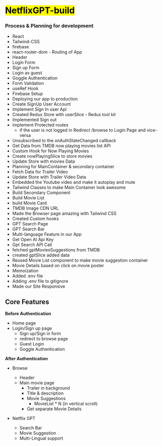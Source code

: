 # <mark> NetflixGPT-build </mark>

### Process & Planning for development

- React
- Tailwind-CSS
- firebase
- react-router-dom - Routing of App
- Header
- Login Form
- Sign up Form
- Login as guest
- Goggle Authentication
- Form Validation
- useRef Hook
- Firebase Setup
- Deploying our app to production
- Create SignUp User Account
- Implement Sign In user Api
- Created Redux Store with userSlice - Redux tool kit
- Implemented Sign out
- implement Protected routes
  - if the user is not logged in Redirect /browse to Login Page and vice-versa
- Unsubscribed to the onAuthStateChanged callback
- Get Data from TMDB now playing movies list API
- Custom Hook for Now Playing Movies
- Create nowPlayingSlice to store movies
- Update Store with movies Data
- Planning for MainContainer & secondary container
- Fetch Data for Trailer Video
- Update Store with Trailer Video Data
- Embedded the Youtube video and make it autoplay and mute
- Tailwind Classes to make Main Container look awesome
- Build Secondary Component
- Build Movie List
- build Movie Card
- TMDB Image CDN URL
- Made the Browser page amazing with Tailwind CSS
- Created Custom hooks
- GPT Search Page
- GPT Search Bar
- Multi-language Feature in our App
- Get Open AI Api Key
- Gpt Search API Call
- fetched gptMoviesSuggestions from TMDB
- created gptSlice added data
- Reused Movie List component to make movie suggestion container
- Movie Details based on click on movie poster
- Memoization
- Added .env file
- Adding .env file to gitignore
- Made our Site Responsive

## **Core Features**

**Before Authentication**

- Home page
- Login/Sign up page
  - Sign up/Sign in form
  - redirect to browse page
  - Guest Login
  - Goggle Authentication

**After Authentication**

- Browse

  - Header
  - Main movie page
    - Trailer in background
    - Title & description
    - Movie Suggestions
      - MovieList \* N (in vertical scroll)
    - Get separate Movie Details

- Netflix GPT
  - Search Bar
  - Movie Suggestion
  - Multi-Lingual support
